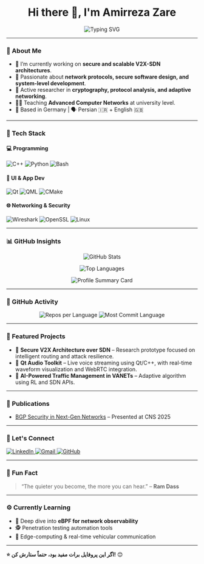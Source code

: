 <h1 align="center">Hi there 👋, I'm Amirreza Zare</h1>


<p align="center">
  <img src="https://readme-typing-svg.demolab.com?font=Fira+Code&size=22&pause=1000&center=true&width=440&lines=Ph.D.+Candidate+in+CE+at+SBU;Qt+Developer+%7C+C%2B%2B+%2B+QML+%2B+DSP" alt="Typing SVG" />
</p>

---

### 🔬 About Me

- 🔭 I’m currently working on **secure and scalable V2X-SDN architectures**.
- 🧠 Passionate about **network protocols, secure software design, and system-level development**.
- 🧪 Active researcher in **cryptography, protocol analysis, and adaptive networking**.
- 🧑‍🏫 Teaching **Advanced Computer Networks** at university level.
- 📍 Based in Germany | 🗣 Persian 🇮🇷 + English 🇬🇧

---

### 🧰 Tech Stack

#### 💻 Programming
![C++](https://img.shields.io/badge/C++-00599C?style=for-the-badge&logo=cplusplus&logoColor=white)
![Python](https://img.shields.io/badge/Python-3670A0?style=for-the-badge&logo=python&logoColor=yellow)
![Bash](https://img.shields.io/badge/Bash-121011?style=for-the-badge&logo=gnu-bash&logoColor=white)

#### 📱 UI & App Dev
![Qt](https://img.shields.io/badge/Qt-41CD52?style=for-the-badge&logo=qt&logoColor=white)
![QML](https://img.shields.io/badge/QML-FFD700?style=for-the-badge&logo=qt&logoColor=black)
![CMake](https://img.shields.io/badge/CMake-064F8C?style=for-the-badge&logo=cmake&logoColor=white)

#### 🌐 Networking & Security
![Wireshark](https://img.shields.io/badge/Wireshark-1679A7?style=for-the-badge&logo=wireshark&logoColor=white)
![OpenSSL](https://img.shields.io/badge/OpenSSL-black?style=for-the-badge&logo=openssl&logoColor=white)
![Linux](https://img.shields.io/badge/Linux-FCC624?style=for-the-badge&logo=linux&logoColor=black)

---

### 📊 GitHub Insights

<p align="center">
  <img src="https://github-readme-stats.vercel.app/api?username=Amir-r-zare&show_icons=true&theme=dark&hide_title=false&hide_rank=false&count_private=true" alt="GitHub Stats" />
</p>

<p align="center">
  <img src="https://github-readme-stats.vercel.app/api/top-langs/?username=Amir-r-zare&layout=compact&langs_count=8&theme=dark" alt="Top Languages" />
</p>

<p align="center">
  <img src="https://github-profile-summary-cards.vercel.app/api/cards/profile-details?username=Amir-r-zare&theme=github_dark" alt="Profile Summary Card" />
</p>

---

### 🔧 GitHub Activity

<p align="center">
  <img src="https://github-profile-summary-cards.vercel.app/api/cards/repos-per-language?username=Amir-r-zare&theme=github_dark" alt="Repos per Language" />
  <img src="https://github-profile-summary-cards.vercel.app/api/cards/most-commit-language?username=Amir-r-zare&theme=github_dark" alt="Most Commit Language" />
</p>

---

### 📂 Featured Projects

- 🔐 **Secure V2X Architecture over SDN** – Research prototype focused on intelligent routing and attack resilience.
- 🧰 **Qt Audio Toolkit** – Live voice streaming using Qt/C++, with real-time waveform visualization and WebRTC integration.
- 🧠 **AI-Powered Traffic Management in VANETs** – Adaptive algorithm using RL and SDN APIs.

---
### 🧾 Publications

- [BGP Security in Next-Gen Networks](https://example.com/paper-link) – Presented at CNS 2025

---

### 🔗 Let's Connect

<p align="left">
  <a href="https://www.linkedin.com/in/amir-r-zare/" target="_blank">
    <img src="https://img.shields.io/badge/LinkedIn-blue?style=for-the-badge&logo=linkedin&logoColor=white" alt="LinkedIn"/>
  </a>
  <a href="mailto:amir.r.zare@gmail.com" target="_blank">
    <img src="https://img.shields.io/badge/Gmail-D14836?style=for-the-badge&logo=gmail&logoColor=white" alt="Gmail"/>
  </a>
  <a href="https://github.com/Amir-r-zare" target="_blank">
    <img src="https://img.shields.io/badge/GitHub-black?style=for-the-badge&logo=github&logoColor=white" alt="GitHub"/>
  </a>
</p>

---

### 📌 Fun Fact

> “The quieter you become, the more you can hear.” – **Ram Dass**

---

### ⚙️ Currently Learning

- 📘 Deep dive into **eBPF for network observability**
- 🕵️ Penetration testing automation tools
- 📡 Edge-computing & real-time vehicular communication

---

**⭐ اگر این پروفایل برات مفید بود، حتماً ستارش کن!** 😊
